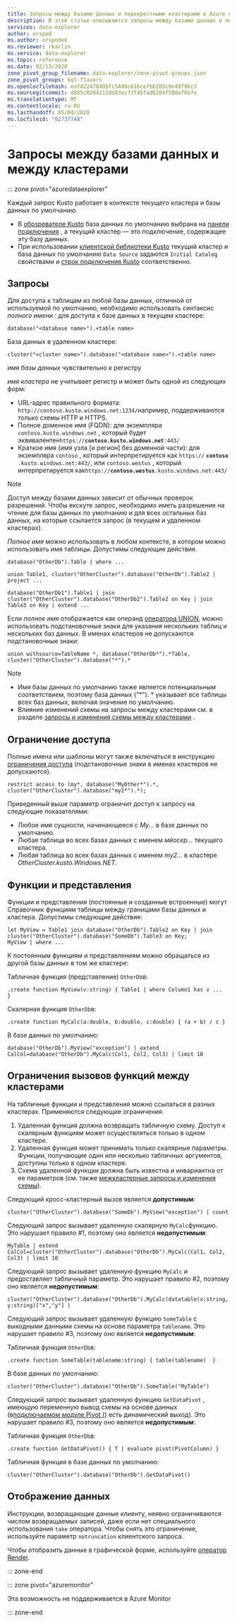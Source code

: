 ```yaml
---
title: Запросы между базами данных и перекрестными кластерами в Azure обозреватель данных | Документация Майкрософт
description: В этой статье описываются запросы между базами данных и перекрестными кластерами в Azure обозреватель данных.
services: data-explorer
author: orspod
ms.author: orspodek
ms.reviewer: rkarlin
ms.service: data-explorer
ms.topic: reference
ms.date: 02/13/2020
zone_pivot_group_filename: data-explorer/zone-pivot-groups.json
zone_pivot_groups: kql-flavors
ms.openlocfilehash: eaf42247840bfc5446c61bcefbb205c9e49706c3
ms.sourcegitcommit: d885c0204212dd83ec73f45fad6184f580af6b7e
ms.translationtype: MT
ms.contentlocale: ru-RU
ms.lasthandoff: 05/04/2020
ms.locfileid: "82737748"
---
```

# <a name="cross-database-and-cross-cluster-queries"></a>Запросы между базами данных и между кластерами

::: zone pivot="azuredataexplorer"

Каждый запрос Kusto работает в контексте текущего кластера и базы данных по умолчанию.
* В [обозревателе Kusto](../tools/kusto-explorer.md) база данных по умолчанию выбрана на [панели подключения](../tools/kusto-explorer.md#connections-panel) , а текущий кластер — это подключение, содержащее эту базу данных.
* При использовании [клиентской библиотеки Kusto](../api/netfx/about-kusto-data.md) текущий кластер и база данных по умолчанию `Data Source` задаются `Initial Catalog` свойствами и [строк подключения Kusto](../api/connection-strings/kusto.md) соответственно.

## <a name="queries"></a>Запросы
Для доступа к таблицам из любой базы данных, отличной от используемой по умолчанию, необходимо использовать синтаксис *полного имени* : для доступа к базе данных в текущем кластере:
```kusto
database("<database name>").<table name>
```
База данных в удаленном кластере:
```kusto
cluster("<cluster name>").database("<database name>").<table name>
```

*имя базы данных* чувствительно к регистру

*имя кластера* не учитывает регистр и может быть одной из следующих форм:
* URL-адрес правильного формата: `http://contoso.kusto.windows.net:1234/`например, поддерживаются только схемы HTTP и HTTPS.
* Полное доменное имя (FQDN): для экземпляра `contoso.kusto.windows.net` , который будет эквивалентен`https://`**`contoso.kusto.windows.net`**`:443/`
* Краткое имя (имя узла [и регион] без доменной части): для экземпляра `contoso` , который интерпретируется как `https://` **`contoso`** `.kusto.windows.net:443/`, или `contoso.westus` , который интерпретируется как`https://`**`contoso.westus`**`.kusto.windows.net:443/`

> [!NOTE]
> Доступ между базами данных зависит от обычных проверок разрешений.
> Чтобы екскуте запрос, необходимо иметь разрешение на чтение для базы данных по умолчанию и для всех остальных баз данных, на которые ссылается запрос (в текущем и удаленном кластерах).

*Полное имя* можно использовать в любом контексте, в котором можно использовать имя таблицы.
Допустимы следующие действия.

```kusto
database("OtherDb").Table | where ...

union Table1, cluster("OtherCluster").database("OtherDb").Table2 | project ...

database("OtherDb1").Table1 | join cluster("OtherCluster").database("OtherDb2").Table2 on Key | join Table3 on Key | extend ...
```

Если *полное имя* отображается как операнд [оператора UNION](./unionoperator.md), можно использовать подстановочные знаки для указания нескольких таблиц и нескольких баз данных. В именах кластеров не допускаются подстановочные знаки:

```kusto
union withsource=TableName *, database("OtherDb*").*Table, cluster("OtherCluster").database("*").*
```

> [!NOTE]
>* Имя базы данных по умолчанию также является потенциальным соответствием, поэтому база данных ("&#42;"). * указывает все таблицы всех баз данных, включая значение по умолчанию.
>* Влияние изменений схемы на запросы между кластерами см. в разделе [запросы и изменения схемы между кластерами](../concepts/crossclusterandschemachanges.md) .

## <a name="access-restriction"></a>Ограничение доступа 
Полные имена или шаблоны могут также включаться в инструкцию [ограничения доступа](./restrictstatement.md) (подстановочные знаки в именах кластеров не допускаются).
```kusto
restrict access to (my*, database("MyOther*").*, cluster("OtherCluster").database("my2*").*);
```

Приведенный выше параметр ограничит доступ к запросу на следующие показателями:

* Любое имя сущности, начинающееся с *My...* в базе данных по умолчанию. 
* Любая таблица во всех базах данных с именем *мйосер...* текущего кластера.
* Любая таблица во всех базах данных с именем *my2...* в кластере *OtherCluster.kusto.Windows.NET*.

## <a name="functions-and-views"></a>Функции и представления

Функции и представления (постоянные и созданные встроенные) могут Справочник функциям таблицы между границами базы данных и кластера. Допустимы следующие действия:

```kusto
let MyView = Table1 join database("OtherDb").Table2 on Key | join cluster("OtherCluster").database("SomeDb").Table3 on Key;
MyView | where ...
```

К постоянным функциям и представлениям можно обращаться из другой базы данных в том же кластере:

Табличная функция (представление) `OtherDb`в:

```kusto
.create function MyView(v:string) { Table1 | where Column1 has v ...  }  
```

Скалярная функция `OtherDb`в:
```kusto
.create function MyCalc(a:double, b:double, c:double) { (a + b) / c }  
```

В базе данных по умолчанию:

```kusto
database("OtherDb").MyView("exception") | extend CalCol=database("OtherDb").MyCalc(Col1, Col2, Col3) | limit 10
```

## <a name="limitations-of-cross-cluster-function-calls"></a>Ограничения вызовов функций между кластерами

На табличные функции и представления можно ссылаться в разных кластерах. Применяются следующие ограничения.

1. Удаленная функция должна возвращать табличную схему. Доступ к скалярным функциям может осуществляться только в одном кластере.
2. Удаленная функция может принимать только скалярные параметры. Функции, получающие один или несколько табличных аргументов, доступны только в одном кластере.
3. Схема удаленной функции должна быть известна и инвариантна от ее параметров (см. также [межкластерные запросы и изменения схемы](../concepts/crossclusterandschemachanges.md)).

Следующий кросс-кластерный вызов является **допустимым**:

```kusto
cluster("OtherCluster").database("SomeDb").MyView("exception") | count
```

Следующий запрос вызывает удаленную скалярную `MyCalc`функцию.
Это нарушает правило #1, поэтому оно является **недопустимым**:

```kusto
MyTable | extend CalCol=cluster("OtherCluster").database("OtherDb").MyCalc(Col1, Col2, Col3) | limit 10
```

Следующий запрос вызывает удаленную функцию `MyCalc` и предоставляет табличный параметр.
Это нарушает правило #2, поэтому оно является **недопустимым**:

```kusto
cluster("OtherCluster").database("OtherDb").MyCalc(datatable(x:string, y:string)["x","y"] ) 
```

Следующий запрос вызывает удаленную функцию `SomeTable` с выходными данными схемы на основе параметра `tablename`.
Это нарушает правило #3, поэтому оно является **недопустимым**:

Табличная функция `OtherDb`в:
```kusto
.create function SomeTable(tablename:string) { table(tablename)  }  
```

В базе данных по умолчанию:
```kusto
cluster("OtherCluster").database("OtherDb").SomeTable("MyTable")
```

Следующий запрос вызывает удаленную функцию `GetDataPivot` , имеющую переменную вывод схемы на основе данных (в[подключаемом модуле Pivot ()](pivotplugin.md) есть динамический выход).
Это нарушает правило #3, поэтому оно является **недопустимым**:

Табличная функция `OtherDb`в:
```kusto
.create function GetDataPivot() { T | evaluate pivot(PivotColumn) }  
```

Табличная функция в базе данных по умолчанию:
```kusto
cluster("OtherCluster").database("OtherDb").GetDataPivot()
```

## <a name="displaying-data"></a>Отображение данных

Инструкции, возвращающие данные клиенту, неявно ограничиваются числом возвращаемых записей, даже если нет специального использования `take` оператора. Чтобы снять это ограничение, используйте параметр `notruncation` клиентского запроса.

Чтобы отобразить данные в графической форме, используйте [оператор Render](renderoperator.md).

::: zone-end

::: zone pivot="azuremonitor"

Эта возможность не поддерживается в Azure Monitor

::: zone-end
